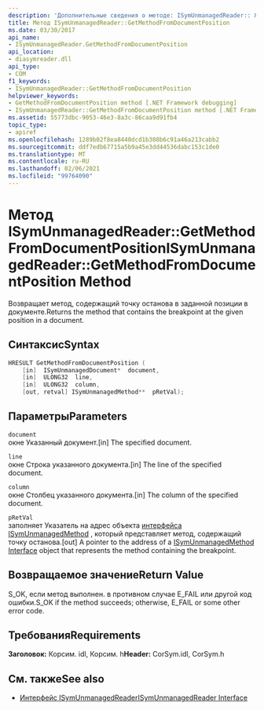 ```yaml
---
description: 'Дополнительные сведения о методе: ISymUnmanagedReader:: Жетмесодфромдокументпоситион'
title: Метод ISymUnmanagedReader::GetMethodFromDocumentPosition
ms.date: 03/30/2017
api_name:
- ISymUnmanagedReader.GetMethodFromDocumentPosition
api_location:
- diasymreader.dll
api_type:
- COM
f1_keywords:
- ISymUnmanagedReader::GetMethodFromDocumentPosition
helpviewer_keywords:
- GetMethodFromDocumentPosition method [.NET Framework debugging]
- ISymUnmanagedReader::GetMethodFromDocumentPosition method [.NET Framework debugging]
ms.assetid: 55773dbc-9053-46e3-8a3c-86caa9d91fb4
topic_type:
- apiref
ms.openlocfilehash: 1289b02f8ea8440dcd1b308b6c91a46a213cabb2
ms.sourcegitcommit: ddf7edb67715a5b9a45e3dd44536dabc153c1de0
ms.translationtype: MT
ms.contentlocale: ru-RU
ms.lasthandoff: 02/06/2021
ms.locfileid: "99764090"
---
```

# <a name="isymunmanagedreadergetmethodfromdocumentposition-method"></a><span data-ttu-id="0261e-103">Метод ISymUnmanagedReader::GetMethodFromDocumentPosition</span><span class="sxs-lookup"><span data-stu-id="0261e-103">ISymUnmanagedReader::GetMethodFromDocumentPosition Method</span></span>

<span data-ttu-id="0261e-104">Возвращает метод, содержащий точку останова в заданной позиции в документе.</span><span class="sxs-lookup"><span data-stu-id="0261e-104">Returns the method that contains the breakpoint at the given position in a document.</span></span>  
  
## <a name="syntax"></a><span data-ttu-id="0261e-105">Синтаксис</span><span class="sxs-lookup"><span data-stu-id="0261e-105">Syntax</span></span>  
  
```cpp  
HRESULT GetMethodFromDocumentPosition (  
    [in]  ISymUnmanagedDocument*  document,  
    [in]  ULONG32  line,  
    [in]  ULONG32  column,  
    [out, retval] ISymUnmanagedMethod**  pRetVal);  
```  
  
## <a name="parameters"></a><span data-ttu-id="0261e-106">Параметры</span><span class="sxs-lookup"><span data-stu-id="0261e-106">Parameters</span></span>  

 `document`  
 <span data-ttu-id="0261e-107">окне Указанный документ.</span><span class="sxs-lookup"><span data-stu-id="0261e-107">[in] The specified document.</span></span>  
  
 `line`  
 <span data-ttu-id="0261e-108">окне Строка указанного документа.</span><span class="sxs-lookup"><span data-stu-id="0261e-108">[in] The line of the specified document.</span></span>  
  
 `column`  
 <span data-ttu-id="0261e-109">окне Столбец указанного документа.</span><span class="sxs-lookup"><span data-stu-id="0261e-109">[in] The column of the specified document.</span></span>  
  
 `pRetVal`  
 <span data-ttu-id="0261e-110">заполняет Указатель на адрес объекта [интерфейса ISymUnmanagedMethod](isymunmanagedmethod-interface.md) , который представляет метод, содержащий точку останова.</span><span class="sxs-lookup"><span data-stu-id="0261e-110">[out] A pointer to the address of a [ISymUnmanagedMethod Interface](isymunmanagedmethod-interface.md) object that represents the method containing the breakpoint.</span></span>  
  
## <a name="return-value"></a><span data-ttu-id="0261e-111">Возвращаемое значение</span><span class="sxs-lookup"><span data-stu-id="0261e-111">Return Value</span></span>  

 <span data-ttu-id="0261e-112">S_OK, если метод выполнен. в противном случае E_FAIL или другой код ошибки.</span><span class="sxs-lookup"><span data-stu-id="0261e-112">S_OK if the method succeeds; otherwise, E_FAIL or some other error code.</span></span>  
  
## <a name="requirements"></a><span data-ttu-id="0261e-113">Требования</span><span class="sxs-lookup"><span data-stu-id="0261e-113">Requirements</span></span>  

 <span data-ttu-id="0261e-114">**Заголовок:** Корсим. idl, Корсим. h</span><span class="sxs-lookup"><span data-stu-id="0261e-114">**Header:** CorSym.idl, CorSym.h</span></span>  
  
## <a name="see-also"></a><span data-ttu-id="0261e-115">См. также</span><span class="sxs-lookup"><span data-stu-id="0261e-115">See also</span></span>

- [<span data-ttu-id="0261e-116">Интерфейс ISymUnmanagedReader</span><span class="sxs-lookup"><span data-stu-id="0261e-116">ISymUnmanagedReader Interface</span></span>](isymunmanagedreader-interface.md)
